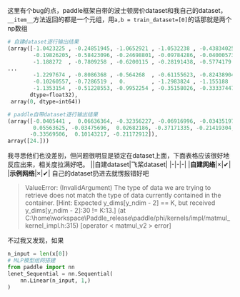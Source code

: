 这里有个bug的点，paddle框架自带的波士顿房价dataset和我自己的dataset，`__item__`方法返回的都是一个元组，用`a,b = train_dataset=[0]`的话那就是两个np数组
```py
# 自建dataset逐行输出结果
(array([-1.0423225 , -0.24851945, -1.0652921 , -1.0532238 , -0.43834025,
        -0.19826205, -0.58423096, -0.24698801, -0.09784286, -0.04000573,
        -1.188272  , -0.7809258 , -0.6200115 , -0.28191438, -0.5774179 ,
...
        -1.2297674 , -0.8086368 , -0.564268  , -0.61155623, -0.82438904,
        -0.10260557, -0.7286519 ,  0.        , -1.2983824 , -1.155188  ,
        -1.1353154 , -0.51228553, -0.9952254 , -0.35158026, -0.33337447],
       dtype=float32),
 array(0, dtype=int64))
 ```
 ```py
 # paddle自带dataset逐行输出结果
(array([-0.0405441 ,  0.06636364, -0.32356227, -0.06916996, -0.03435197,
         0.05563625, -0.03475696,  0.02682186, -0.37171335, -0.21419304,
        -0.33569506,  0.10143217, -0.21172912]),
 array([24.]))
 ```
我寻思他们也没差别，但问题很明显是锁定在dataset上面，下面表格应该很好地反应出来，相关度拉满好吧。
||自建dataset|飞桨dataset|
|-|-|-|
|**自建网络**|×|✔|
|**示例网络**|×|✔|
自己的dataset扔进去就愣报错好吧
> ValueError: (InvalidArgument) The type of data we are trying to retrieve does not match the type of data currently contained in the container.
[Hint: Expected y_dims[y_ndim - 2] == K, but received y_dims[y_ndim - 2]:30 != K:13.] (at C:\home\workspace\Paddle_release\paddle/phi/kernels/impl/matmul_kernel_impl.h:315)
[operator < matmul_v2 > error]

不过我又发现，如果

```py
n_input = len(x[0])
# MLP模型组网搭建
from paddle import nn
lenet_Sequential = nn.Sequential(
    nn.Linear(n_input, 1,)
)
```